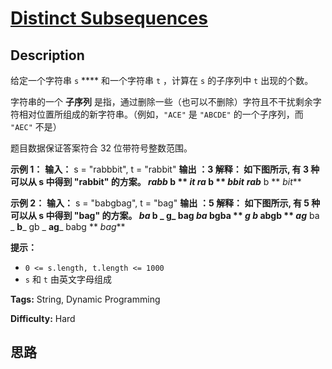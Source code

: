 # [Distinct Subsequences][title]

## Description

给定一个字符串 `s` **** 和一个字符串 `t` ，计算在 `s` 的子序列中 `t` 出现的个数。

字符串的一个 **子序列** 是指，通过删除一些（也可以不删除）字符且不干扰剩余字符相对位置所组成的新字符串。（例如，`"ACE"` 是 `"ABCDE"`
的一个子序列，而 `"AEC"` 不是）

题目数据保证答案符合 32 位带符号整数范围。

**示例 1：**
            **输入：** s = "rabbbit", t = "rabbit"    **输出** **：**3    **解释：**    如下图所示, 有 3 种可以从 s 中得到 "rabbit" 的方案。    **_rabb_** b ** _it_**    **_ra_** b ** _bbit_**    **_rab_** b ** _bit_**

**示例 2：**
            **输入：** s = "babgbag", t = "bag"    **输出** **：**5    **解释：**    如下图所示, 有 5 种可以从 s 中得到 "bag" 的方案。     **_ba_** b _ **g**_ bag    **_ba_** bgba ** _g_**    _**b**_ abgb ** _ag_**    ba _ **b**_ gb _ **ag**_    babg ** _bag_**    

**提示：**

  * `0 <= s.length, t.length <= 1000`
  * `s` 和 `t` 由英文字母组成


**Tags:** String, Dynamic Programming

**Difficulty:** Hard

## 思路

[title]: https://leetcode-cn.com/problems/distinct-subsequences

